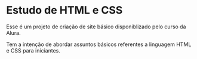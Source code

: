 # Estudo de HTML e CSS

Esse é um projeto de criação de site básico disponiblizado pelo curso da Alura.

Tem a intenção de abordar assuntos básicos referentes a linguagem HTML e CSS para iniciantes.
